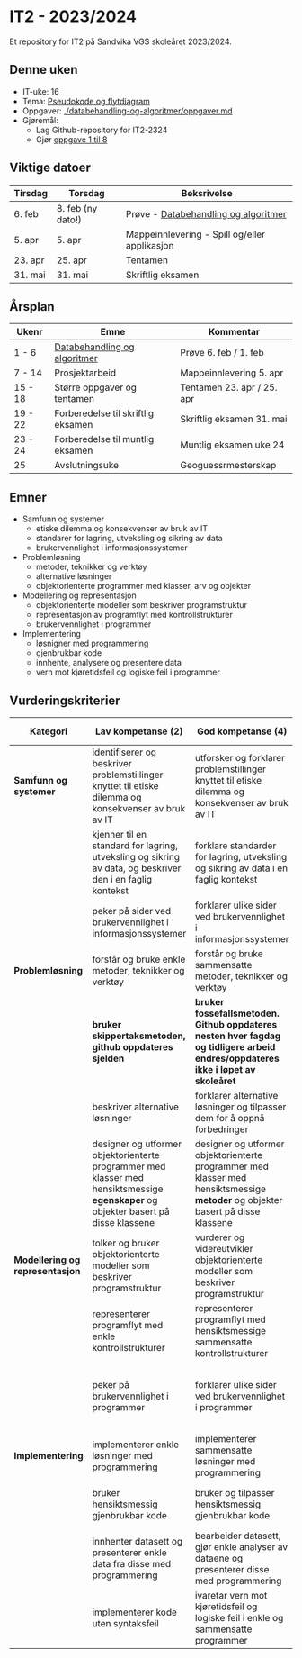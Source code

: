 # IT2 - 2023/2024

Et repository for IT2 på Sandvika VGS skoleåret 2023/2024.

## Denne uken

- IT-uke: 16
- Tema: [Pseudokode og flytdiagram](./databehandling-og-algoritmer/pseudokode-og-flytdiagram.md)
- Oppgaver: [./databehandling-og-algoritmer/oppgaver.md](./databehandling-og-algoritmer/oppgaver.md)
- Gjøremål:
  - Lag Github-repository for IT2-2324
  - Gjør [oppgave 1 til 8](./databehandling-og-algoritmer/oppgaver.md)

## Viktige datoer

| Tirsdag | Torsdag           | Beksrivelse                                                             |
| ------- | ----------------- | ----------------------------------------------------------------------- |
| 6. feb  | 8. feb (ny dato!) | Prøve - [Databehandling og algoritmer](./databehandling-og-algoritmer/) |
| 5. apr  | 5. apr            | Mappeinnlevering - Spill og/eller applikasjon                           |
| 23. apr | 25. apr           | Tentamen                                                                |
| 31. mai | 31. mai           | Skriftlig eksamen                                                       |

## Årsplan

| Ukenr   | Emne                                                            | Kommentar                  |
| ------- | --------------------------------------------------------------- | -------------------------- |
| 1 - 6   | [Databehandling og algoritmer](./databehandling-og-algoritmer/) | Prøve 6. feb / 1. feb      |
| 7 - 14  | Prosjektarbeid                                                  | Mappeinnlevering 5. apr    |
| 15 - 18 | Større oppgaver og tentamen                                     | Tentamen 23. apr / 25. apr |
| 19 - 22 | Forberedelse til skriftlig eksamen                              | Skriftlig eksamen 31. mai  |
| 23 - 24 | Forberedelse til muntlig eksamen                                | Muntlig eksamen uke 24     |
| 25      | Avslutningsuke                                                  | Geoguessrmesterskap        |

## Emner

- Samfunn og systemer
  - etiske dilemma og konsekvenser av bruk av IT
  - standarer for lagring, utveksling og sikring av data
  - brukervennlighet i informasjonssystemer
- Problemløsning
  - metoder, teknikker og verktøy
  - alternative løsninger
  - objektorienterte programmer med klasser, arv og objekter
- Modellering og representasjon
  - objektorienterte modeller som beskriver programstruktur
  - representasjon av programflyt med kontrollstrukturer
  - brukervennlighet i programmer
- Implementering
  - løsnigner med programmering
  - gjenbrukbar kode
  - innhente, analysere og presentere data
  - vern mot kjøretidsfeil og logiske feil i programmer

## Vurderingskriterier

| Kategori                          | Lav kompetanse (2)                                                                                                                   | God kompetanse (4)                                                                                                                 | Utmerket kompetanse (6)                                                                                                   |
| --------------------------------- | ------------------------------------------------------------------------------------------------------------------------------------ | ---------------------------------------------------------------------------------------------------------------------------------- | ------------------------------------------------------------------------------------------------------------------------- |
| **Samfunn og systemer**           | identifiserer og beskriver problemstillinger knyttet til etiske dilemma og konsekvenser av bruk av IT                                | utforsker og forklarer problemstillinger knyttet til etiske dilemma og konsekvenser av bruk av IT                                  | utforsker og vurderer problemstillinger knyttet til etiske dilemma og konsekvenser av bruk av IT ved kritisk drøfting     |
|                                   | kjenner til en standard for lagring, utveksling og sikring av data, og beskriver den i en faglig kontekst                            | forklare standarder for lagring, utveksling og sikring av data i en faglig kontekst                                                | gjør rede for standarder for lagring, utveksling og sikring av data med faglige begrunnelser og forklaringer              |
|                                   | peker på sider ved brukervennlighet i informasjonssystemer                                                                           | forklarer ulike sider ved brukervennlighet i informasjonssystemer                                                                  | vurderer brukervennlighet i informasjonssystemer                                                                          |
| **Problemløsning**                | forstår og bruke enkle metoder, teknikker og verktøy                                                                                 | forstår og bruke sammensatte metoder, teknikker og verktøy                                                                         | hensiktsmessig anvende avanserte metoder, teknikker og verktøy                                                            |
|                                   | **bruker skippertaksmetoden, github oppdateres sjelden**                                                                             | **bruker fossefallsmetoden. Github oppdateres nesten hver fagdag og tidligere arbeid endres/oppdateres ikke i løpet av skoleåret** | **arbeider smidig. Github oppdateres hver fagdag, men tidligere arbeid endres/oppdateres i løpet av skoleåret**           |
|                                   | beskriver alternative løsninger                                                                                                      | forklarer alternative løsninger og tilpasser dem for å oppnå forbedringer                                                          | vurderer alternative løsninger grundig og gjør hensiktsmessige valg                                                       |
|                                   | designer og utformer objektorienterte programmer med klasser med hensiktsmessige **egenskaper** og objekter basert på disse klassene | designer og utformer objektorienterte programmer med klasser med hensiktsmessige **metoder** og objekter basert på disse klassene  | designer og utformer objektorienterte programmer med klasser med hensiktsmessig **arv** og objekter basert på de klassene |
| **Modellering og representasjon** | tolker og bruker objektorienterte modeller som beskriver programstruktur                                                             | vurderer og videreutvikler objektorienterte modeller som beskriver programstruktur                                                 | forbedre og lager komplette objektorienterte modeller som beskriver programstruktur                                       |
|                                   | representerer programflyt med enkle kontrollstrukturer                                                                               | representerer programflyt med hensiktsmessige sammensatte kontrollstrukturer                                                       | representerer programflyt med hensiktsmessige og effektive avanserte kontrollstrukturer                                   |
|                                   | peker på brukervennlighet i programmer                                                                                               | forklarer ulike sider ved brukervennlighet i programmer                                                                            | vurderer brukervennlighet i programmer og foreslår hensiktsmessige forbedringer                                           |
| **Implementering**                | implementerer enkle løsninger med programmering                                                                                      | implementerer sammensatte løsninger med programmering                                                                              | implementerer avanserte løsninger med programmering                                                                       |
|                                   | bruker hensiktsmessig gjenbrukbar kode                                                                                               | bruker og tilpasser hensiktsmessig gjenbrukbar kode                                                                                | bruker, tilpasser og utvikler hensiktsmessig gjenbrukbar kode                                                             |
|                                   | innhenter datasett og presenterer enkle data fra disse med programmering                                                             | bearbeider datasett, gjør enkle analyser av dataene og presenterer disse med programmering                                         | gjør sammensatte analyser av datasett og presenterer disse med programmering                                              |
|                                   | implementerer kode uten syntaksfeil                                                                                                  | ivaretar vern mot kjøretidsfeil og logiske feil i enkle og sammensatte programmer                                                  | ivaretar vern mot kjøretidsfeil og logiske feil i avanserte programmer                                                    |
